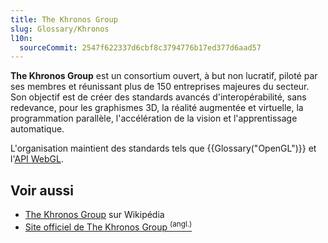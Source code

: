 ```yaml
---
title: The Khronos Group
slug: Glossary/Khronos
l10n:
  sourceCommit: 2547f622337d6cbf8c3794776b17ed377d6aad57
---
```


**The Khronos Group** est un consortium ouvert, à but non lucratif, piloté par ses membres et réunissant plus de 150 entreprises majeures du secteur. Son objectif est de créer des standards avancés d'interopérabilité, sans redevance, pour les graphismes 3D, la réalité augmentée et virtuelle, la programmation parallèle, l'accélération de la vision et l'apprentissage automatique.

L'organisation maintient des standards tels que {{Glossary("OpenGL")}} et l'[API WebGL](/fr/docs/Web/API/WebGL_API).

## Voir aussi

- [The Khronos Group](https://fr.wikipedia.org/wiki/Khronos_Group) sur Wikipédia
- [Site officiel de The Khronos Group <sup>(angl.)</sup>](https://www.khronos.org/)

